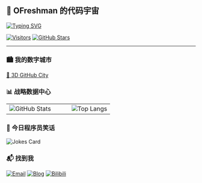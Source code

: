 ## 🚀 OFreshman 的代码宇宙

[![Typing SVG](https://readme-typing-svg.demolab.com?font=Fira+Code&pause=1000&width=435&lines=%E2%80%9C%E6%AF%8F%E5%A4%A9%E8%A7%A3%E5%86%B3%E4%B8%80%E4%B8%AA+Bug%EF%BC%8C%E7%A8%8B%E5%BA%8F%E5%91%98%E7%9A%84%E6%98%9F%E7%90%83%E5%B0%B1%E4%BA%AE%E4%B8%80%E5%88%86%E2%9C%A8%E2%80%9D)](https://git.io/typing-svg)

[![Visitors](https://visitor-badge.glitch.me/badge?page_id=OFreshman.OFreshman)](https://github.com/OFreshman)
[![GitHub Stars](https://img.shields.io/github/stars/OFreshman?label=Stars&logo=github)](https://github.com/OFreshman)

----

<!--
### 🔥 技术火力全开
![](https://img.shields.io/badge/Java-战地机甲-007396?logo=java&logoColor=white)
![](https://img.shields.io/badge/Python-机械毒蛇-3776AB?logo=python)
![](https://img.shields.io/badge/MySQL-数据宝库-4479A1?logo=mysql)
![](https://img.shields.io/badge/Spring-魔法森林-6DB33F?logo=spring)
![](https://img.shields.io/badge/Docker-集装箱船长-2496ED?logo=docker)
-->

### 🏙️ 我的数字城市
[🎲 3D GitHub City](https://honzaap.github.io/GithubCity/?name=OFreshman&year=2025)

### 📊 战略数据中心
<table> <tr> <td width="60%"> <img src="https://github-readme-stats.vercel.app/api?username=OFreshman&show_icons=true&theme=radical" alt="GitHub Stats" /> </td> <td width="40%"> <img src="https://github-readme-stats.vercel.app/api/top-langs/?username=OFreshman&layout=compact&theme=vision-friendly-dark" alt="Top Langs" /> </td> </tr> </table>

### 🤖 今日程序员笑话
<!-- 随机笑话API -->
<img src="https://readme-jokes.vercel.app/api?theme=algolia&hideBorder" alt="Jokes Card" />

### 📬 找到我
[![Email](https://img.shields.io/badge/-📮_邮箱-blue?logo=gmail)](mailto:y415561402@gmail.com)
[![Blog](https://img.shields.io/badge/-🌐_博客-green?logo=wordpress)](https://blog.csdn.net/qq_39370934)
[![Bilibili](https://img.shields.io/badge/-📺_B站-ff69b4?logo=bilibili)](https://www.bilibili.com/)
